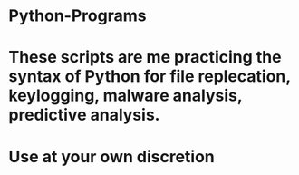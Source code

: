 # Python-Programs

# These scripts are me practicing the syntax of Python for file replecation, keylogging, malware analysis, predictive analysis.
# Use at your own discretion 
